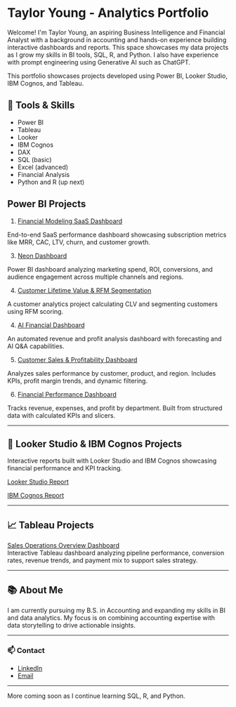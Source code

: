 # Taylor Young - Analytics Portfolio

Welcome! I'm Taylor Young, an aspiring Business Intelligence and Financial Analyst with a background in accounting and hands-on experience building interactive dashboards and reports. This space showcases my data projects as I grow my skills in BI tools, SQL, R, and Python. I also have experience with prompt engineering using Generative AI such as ChatGPT.

This portfolio showcases projects developed using Power BI, Looker Studio, IBM Cognos, and Tableau. 


## 🔧 Tools & Skills
- Power BI
- Tableau
- Looker
- IBM Cognos
- DAX
- SQL (basic)
- Excel (advanced)
- Financial Analysis
- Python and R (up next)

## Power BI Projects

 1. [Financial Modeling SaaS Dashboard](./PowerBI_Projects/Financial%20Modeling%20Dashboard)
 
 End-to-end SaaS performance dashboard showcasing subscription metrics like MRR, CAC, LTV, churn, and customer growth.
 
 3. [Neon Dashboard](./PowerBI_Projects/Neon%20Dashboard)
 
 Power BI dashboard analyzing marketing spend, ROI, conversions, and audience engagement across multiple channels and regions.
 
 4. [Customer Lifetime Value & RFM Segmentation](./PowerBI_Projects/CLV%20and%20RFM%20Segmentation%20Dashboard)

A customer analytics project calculating CLV and segmenting customers using RFM scoring.

 4. [AI Financial Dashboard](./PowerBI_Projects/AI%20Financial%20Dashboard)

An automated revenue and profit analysis dashboard with forecasting and AI Q&A capabilities.

 5. [Customer Sales & Profitability Dashboard](./PowerBI_Projects/Customer%20Sales%20and%20Profitability%20Dashboard)

Analyzes sales performance by customer, product, and region. Includes KPIs, profit margin trends, and dynamic filtering.

 6. [Financial Performance Dashboard](./PowerBI_Projects/First%20Dashboard)

Tracks revenue, expenses, and profit by department. Built from structured data with calculated KPIs and slicers.

---

## 📑 Looker Studio & IBM Cognos Projects

Interactive reports built with Looker Studio and IBM Cognos showcasing financial performance and KPI tracking.

[Looker Studio Report](./Looker%20Studio%20Projects/Looker%20Project)


[IBM Cognos Report](./IBM%20Cognos%20Projects/Cognos%20Project)

---

## 📈 Tableau Projects

[Sales Operations Overview Dashboard](./Tableau%20Projects/Sales%20Ops%20Dashboard)  
Interactive Tableau dashboard analyzing pipeline performance, conversion rates, revenue trends, and payment mix to support sales strategy.

---
## 📚 About Me

I am currently pursuing my B.S. in Accounting and expanding my skills in BI and data analytics. My focus is on combining accounting expertise with data storytelling to drive actionable insights.

---
### 📫 Contact

- [LinkedIn](https://www.linkedin.com/in/taylor-young-29ab222b6)
- [Email](mailto:tayyoung92@outlook.com)

---
More coming soon as I continue learning SQL, R, and Python.
